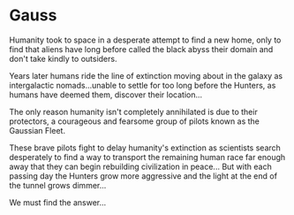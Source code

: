# Gauss
Humanity took to space in a desperate attempt to find a new home,  only to find that aliens have long before called the black abyss their  domain and don't take kindly to outsiders.

Years later humans ride the line of extinction moving about in the  galaxy as intergalactic nomads...unable to settle for too long before  the Hunters, as humans have deemed them, discover their location...  

The only reason humanity isn't completely annihilated is due to their  protectors, a courageous and fearsome group of pilots known as the  Gaussian Fleet.

These brave pilots fight to delay humanity's extinction as scientists search desperately to find a way to transport the remaining human race far enough away that they can begin rebuilding civilization in peace... But with each passing day the Hunters grow more aggressive and the light at the end of the tunnel grows dimmer...

We must find the answer...

